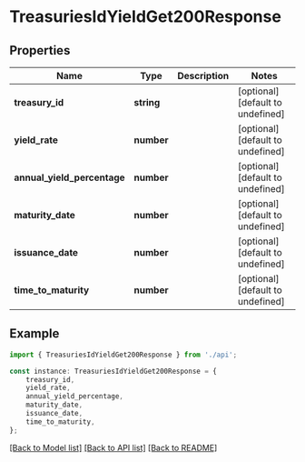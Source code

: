 # TreasuriesIdYieldGet200Response


## Properties

Name | Type | Description | Notes
------------ | ------------- | ------------- | -------------
**treasury_id** | **string** |  | [optional] [default to undefined]
**yield_rate** | **number** |  | [optional] [default to undefined]
**annual_yield_percentage** | **number** |  | [optional] [default to undefined]
**maturity_date** | **number** |  | [optional] [default to undefined]
**issuance_date** | **number** |  | [optional] [default to undefined]
**time_to_maturity** | **number** |  | [optional] [default to undefined]

## Example

```typescript
import { TreasuriesIdYieldGet200Response } from './api';

const instance: TreasuriesIdYieldGet200Response = {
    treasury_id,
    yield_rate,
    annual_yield_percentage,
    maturity_date,
    issuance_date,
    time_to_maturity,
};
```

[[Back to Model list]](../README.md#documentation-for-models) [[Back to API list]](../README.md#documentation-for-api-endpoints) [[Back to README]](../README.md)

